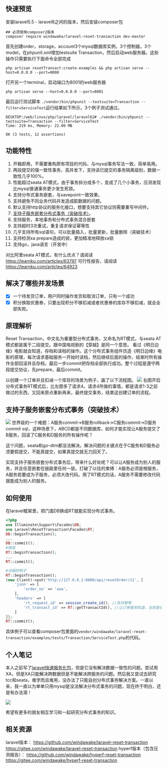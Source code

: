 ## 快速预览
安装laravel5.5 - laravel8之间的版本，然后安装composer包
```shell
## 必须使用composer2版本
composer require windawake/laravel-reset-transaction dev-master
```

首先创建order，storage，account3个mysql数据库实例，3个控制器，3个model，在phpunit.xml增加testsuite Transaction，然后启动web服务器。这些操作只需要执行下面命令全部完成
```shell
php artisan resetTransact:create-examples && php artisan serve --host=0.0.0.0 --port=8000
```
打开另一个terminal，启动端口为8001的web服务器
```shell
php artisan serve --host=0.0.0.0 --port=8001
```
最后运行测试脚本 `
./vendor/bin/phpunit --testsuite=Transaction --filter=ServiceTest
`运行结果如下所示，3个例子测试通过。
```shell
DESKTOP:/web/linux/php/laravel/laravel62# ./vendor/bin/phpunit --testsuite=Transaction --filter=ServiceTest
Time: 219 ms, Memory: 22.00 MB

OK (3 tests, 12 assertions)
```

## 功能特性
1. 开箱即用，不需要重构原有项目的代码，与mysql事务写法一致，简单易用。
2. 两段提交的强一致性事务，高并发下，支持读已提交的事务隔离级别，数据一致性几乎100%。
3. 性能超过seata AT模式，由于事务拆分成多个，变成了几个小事务，压测发现比mysql普通事务更少发生死锁。
4. 支持分布式事务嵌套，与savepoint一致效果。
5. 支持避免不同业务代码并发造成脏数据的问题。
6. 默认支持http协议的服务化接口，想要支持其它协议则需要重写中间件。
7. [支持子服务嵌套分布式事务（突破技术）](#支持子服务嵌套分布式事务（突破技术）)。
8. 支持服务，本地事务和分布式事务混合嵌套
9. 支持超时3次重试，重复请求保证幂等性
10. 几乎支持所有sql语句，可以批量插入，批量更新，批量删除（突破技术）
11. 支持检测xa prepare造成的锁，更加精准地释放xa锁
12. 支持go，java语言（开发中）

对比阿里seata AT模式，有什么优点？请阅读 https://learnku.com/articles/63797
可行性报告，请阅读 https://learnku.com/articles/64923

## 解决了哪些并发场景
- [x] 一个待发货订单，用户同时操作发货和取消订单，只有一个成功
- [x] 积分换取优惠券，只要出现积分不够扣减或者优惠券的库存不够扣减，就会全部失败。

## 原理解析
Reset Transaction，中文名为重置型分布式事务，又命名为RT模式，与seata AT模式都是属于二段提交。跟中国电视剧的【穿越】是同一个意思。
看过《明日边缘》电影就会知道，存档和读档的操作。这个分布式事务组件仿造《明日边缘》电影的原理，每次请求基础服务一开始时读档，然后继续后面的操作，结束时所有操作全部回滚并且存档，最后一步commit把存档全部执行成功。整个过程是遵守两段提交协议，先prepare，最后commit。

以创建一个订单并且扣减一个库存的场景为例子，画了以下流程图。
![](https://cdn.learnku.com/uploads/images/202202/19/46914/9bcNTn58CH.png!large)
右图开启分布式事务RT模式后，比左图多了请求4。请求4所做的事情，都是请求1-3之前做过的东西，又回来原点重新再来，最终提交事务，结束这创建订单的流程。

## 支持子服务嵌套分布式事务（突破技术）
![](https://cdn.learnku.com/uploads/images/202112/30/46914/IzHhjfjHC1.png!large)
世界级的一个难题：A服务commit->B服务rollback->C服务commit->D服务commit sql，这种场景下，ABCD都是不同数据库，如何才能实现让A服务提交了B服务，回滚了C服务和D服务的所有操作呢？

这个问题，seata和go-dtm都没法解决。解决问题的关键点在于C服务和D服务必须要假提交，不能真提交，如果真提交就无力回天了。

实现支持子服务嵌套分布式事务后，带来什么好处呢？可以让A服务成为别人的服务，并且任意嵌套在链路里任何一层。打破了以往的束缚：A服务必须是根服务，A服务若要成为子服务，必须大改代码。用了RT模式的话，A服务不需要修改代码就能成为别人的服务。

## 如何使用

在laravel框架里，把门面DB换成RT就能实现分布式事务。
```php
<?php
use Illuminate\Support\Facades\DB;
use Laravel\ResetTransaction\Facades\RT;
DB::beginTransaction();
...
DB::commit();
#换成
RT::beginTransaction();
...
RT::commit();

#详细的例子
RT::beginTransaction();
(new Client)->put('http://127.0.0.1:8000/api/resetOrder/11', [
	'json' => [
	 	'order_no' => 'aaa',
	],
	'headers' => [
		'rt_request_id' => session_create_id(), //支持幂等
		'rt_transact_id' => RT::getTransactId(), //让订单服务知道，当前是在分布式事务内部
	]
]);
RT::commit();
```
具体例子可以查看composer包里面的`vendor/windawake/laravel-reset-transaction/examples/tests/Transaction/ServiceTest.php`的代码。

## 个人笔记
本人之前写了[laravel快速服务化包](https://learnku.com/articles/61638 "laravel快速服务化包")，但是它没有解决数据一致性的问题。尝试用XA，但是XA只能解决跨数据但是不能解决跨服务的问题。然后我又尝试去研究tcc和seata，难学而且难用，没办法了只能自创分布式事务解决方案。一直以来，我一直以为单单只用mysql是没法解决分布式事务的问题，现在终于明白，还是有办法滴！

![](https://cdn.learnku.com/uploads/images/202202/21/46914/ZfPsYrp73u.jpg!large)

希望有更多的朋友相互学习和一起研究分布式事务的知识。
## 相关资源
laravel版本： 
https://github.com/windawake/laravel-reset-transaction
https://gitee.com/windawake/laravel-reset-transaction
hyperf版本（包含压测报告）： 
https://github.com/windawake/hyperf-reset-transaction
https://gitee.com/windawake/hyperf-reset-transaction

